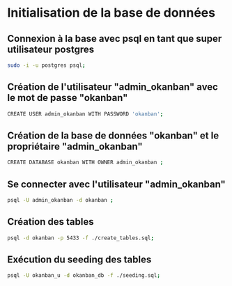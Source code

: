# Initialisation de la base de données

## Connexion à la base avec psql en tant que super utilisateur postgres

```bash
sudo -i -u postgres psql;
```

## Création de l'utilisateur "admin_okanban" avec le mot de passe "okanban"

```bash
CREATE USER admin_okanban WITH PASSWORD 'okanban';
```
<!-- mdp pas sécurisé mais nous sommes en local -->

## Création de la base de données "okanban" et le propriétaire "admin_okanban"

```bash
CREATE DATABASE okanban WITH OWNER admin_okanban ;
```

## Se connecter avec l'utilisateur "admin_okanban"

```bash
psql -U admin_okanban -d okanban ;
```

## Création des tables

```bash
psql -d okanban -p 5433 -f ./create_tables.sql;
```

## Exécution du seeding des tables

```bash
psql -U okanban_u -d okanban_db -f ./seeding.sql;
```
